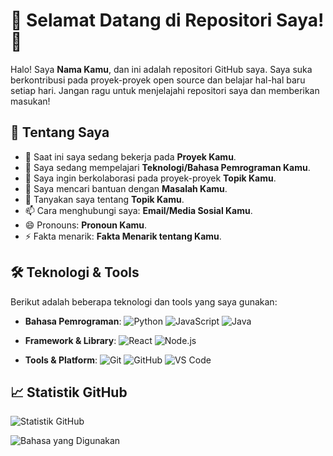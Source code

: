 # 🚀 Selamat Datang di Repositori Saya! 🚀

Halo! Saya **Nama Kamu**, dan ini adalah repositori GitHub saya. Saya suka berkontribusi pada proyek-proyek open source dan belajar hal-hal baru setiap hari. Jangan ragu untuk menjelajahi repositori saya dan memberikan masukan!

## 🌟 Tentang Saya

- 🔭 Saat ini saya sedang bekerja pada **Proyek Kamu**.
- 🌱 Saya sedang mempelajari **Teknologi/Bahasa Pemrograman Kamu**.
- 👯 Saya ingin berkolaborasi pada proyek-proyek **Topik Kamu**.
- 🤔 Saya mencari bantuan dengan **Masalah Kamu**.
- 💬 Tanyakan saya tentang **Topik Kamu**.
- 📫 Cara menghubungi saya: **Email/Media Sosial Kamu**.
- 😄 Pronouns: **Pronoun Kamu**.
- ⚡ Fakta menarik: **Fakta Menarik tentang Kamu**.

## 🛠️ Teknologi & Tools

Berikut adalah beberapa teknologi dan tools yang saya gunakan:

- **Bahasa Pemrograman**: 
  ![Python](https://img.shields.io/badge/-Python-3776AB?style=flat-square&logo=python&logoColor=white)
  ![JavaScript](https://img.shields.io/badge/-JavaScript-F7DF1E?style=flat-square&logo=javascript&logoColor=black)
  ![Java](https://img.shields.io/badge/-Java-007396?style=flat-square&logo=java&logoColor=white)

- **Framework & Library**: 
  ![React](https://img.shields.io/badge/-React-61DAFB?style=flat-square&logo=react&logoColor=black)
  ![Node.js](https://img.shields.io/badge/-Node.js-339933?style=flat-square&logo=node.js&logoColor=white)

- **Tools & Platform**: 
  ![Git](https://img.shields.io/badge/-Git-F05032?style=flat-square&logo=git&logoColor=white)
  ![GitHub](https://img.shields.io/badge/-GitHub-181717?style=flat-square&logo=github&logoColor=white)
  ![VS Code](https://img.shields.io/badge/-VS%20Code-007ACC?style=flat-square&logo=visual-studio-code&logoColor=white)

## 📈 Statistik GitHub

![Statistik GitHub](https://github-readme-stats.vercel.app/api?username=ibrammanggara&show_icons=true&theme=radical)

![Bahasa yang Digunakan](https://github-readme-stats.vercel.app/api/top-langs/?username=ibrammanggara&layout=compact&theme=radical)

